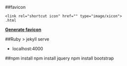 ##favicon


```
<link rel="shortcut icon" href="" type="image/xicon">
.html

```
**[Generate favicon](http://www.favicon-generator.org/)**

##Ruby
\> jekyll serve
- localhost:4000

##npm install
npm install jquery
npm install bootstrap